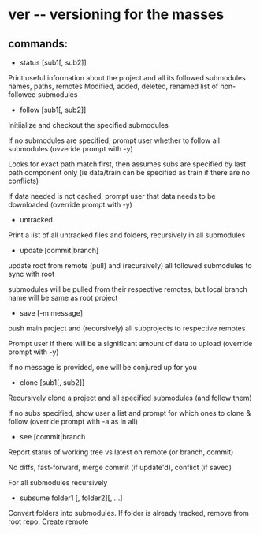 # ver -- versioning for the masses

## commands:

* status [sub1[, sub2]]

Print useful information about the project and all its followed submodules
names, paths, remotes
Modified, added, deleted, renamed
list of non-followed submodules

* follow [sub1[, sub2]]

Initiialize and checkout the specified submodules

If no submodules are specified, prompt user whether to follow all submodules (ovveride prompt with -y)

Looks for exact path match first, then assumes subs are specified by last path component only (ie data/train can be specified as train if there are no conflicts)

If data needed is not cached, prompt user that data needs to be downloaded (override prompt with -y)

* untracked

Print a list of all untracked files and folders, recursively in all submodules

* update [commit|branch]

update root from remote (pull) and (recursively) all followed submodules to sync 
with root

submodules will be pulled from their respective remotes, but local branch name will
be same as root project

* save [-m message]

push main project and (recursively) all subprojects to respective remotes

Prompt user if there will be a significant amount of data to upload (override prompt with -y)

If no message is provided, one will be conjured up for you

* clone <remmote> [sub1[, sub2]]

Recursively clone a project and all specified submodules (and follow them)

If no subs specified, show user a list and prompt for which ones to clone & follow (override prompt with -a as in all)

* see [commit|branch

Report status of working tree vs latest on remote (or branch, commit)

No diffs, fast-forward, merge commit (if update'd), conflict (if saved)

For all submodules recursively

* subsume folder1 [, folder2][, ...]

Convert folders into submodules.  If folder is already tracked, remove from root repo.
Create remote
